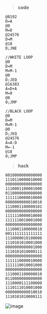 > **code**
```
@8192               
D=A               
@0                
M=D                
@24576
D=M
@18                  
D;JNE

//WHITE LOOP
@0
D=M               
M=M-1 
@0              
D;JEQ 
@16383          
A=D+A                
M=0
@8                
0;JMP

//BLACK LOOP
@0
D=M
M=M-1
@0
D;JEQ    
@24576
A=A-D
M=-1
@18
0;JMP
```

> **hack**
```
0010000000000000
1110110000010000
0000000000000000
1110001100001000
0110000000000000
1111110000010000
0000000000010010
1110001100000101
0000000000000000
1111110000010000
1111110010001000
0000000000000000
1110001100000010
0011111111111111
1110000010100000
1110101010001000
0000000000001000
1110101010000111
0000000000000000
1111110000010000
1111110010001000
0000000000000000
1110001100000010
0110000000000000
1110000111100000
1110111010001000
0000000000010010
1110101010000111
```

![image](https://user-images.githubusercontent.com/36965820/104495724-131d8080-5613-11eb-80ce-1cbc2c318899.png)
